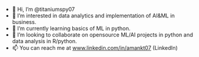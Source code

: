 - 👋 Hi, I’m @titaniumspy07
- 👀 I’m interested in data analytics and implementation of AI&ML in business.
- 🌱 I’m currently learning basics of ML in python.
- 💞️ I’m looking to collaborate on opensource ML/AI projects in python and data analysis in R/python.
- 📫 You can reach me at www.linkedin.com/in/amankt07 (LinkedIn)

<!---
titaniumspy07/titaniumspy07 is a ✨ special ✨ repository because its `README.md` (this file) appears on your GitHub profile.
You can click the Preview link to take a look at your changes.
--->
